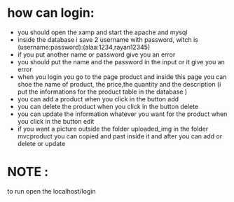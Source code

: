 # how can login:

* you should open the xamp and start the apache and mysql 
* inside the database i save 2 username with password, witch is (username:password):(alaa:1234,rayan12345)
* if you put another name or password give you an error 
* you should put the name and the password in the input or it give you an error 
* when you login you go to the page product and inside this page you can shoe the name of product, the price,the quantity and the description (i put the informations for the product table in the database )
* you can add a product  when you click in the button add 
* you can delete the product when you  click in the button delete 
* you can update the information whatever you want for the product when you click in the button edit 
* if you want a picture outside the folder uploaded_img in the folder mvcproduct you can copied and past inside it and after you can add or delete or update 

# NOTE :
to run open the localhost/login



